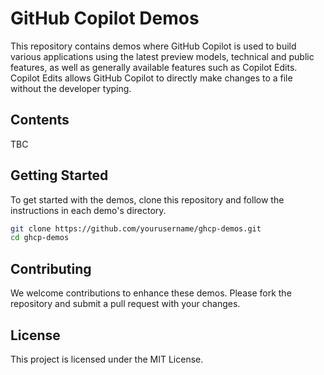 
# GitHub Copilot Demos

This repository contains demos where GitHub Copilot is used to build various applications using the latest preview models, technical and public features, as well as generally available features such as Copilot Edits. Copilot Edits allows GitHub Copilot to directly make changes to a file without the developer typing.

## Contents

TBC

## Getting Started

To get started with the demos, clone this repository and follow the instructions in each demo's directory.

```bash
git clone https://github.com/yourusername/ghcp-demos.git
cd ghcp-demos
```

## Contributing

We welcome contributions to enhance these demos. Please fork the repository and submit a pull request with your changes.

## License

This project is licensed under the MIT License.
